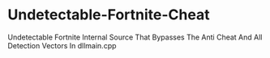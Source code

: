 # Undetectable-Fortnite-Cheat
Undetectable Fortnite Internal Source That Bypasses The Anti Cheat And All Detection Vectors In dllmain.cpp
